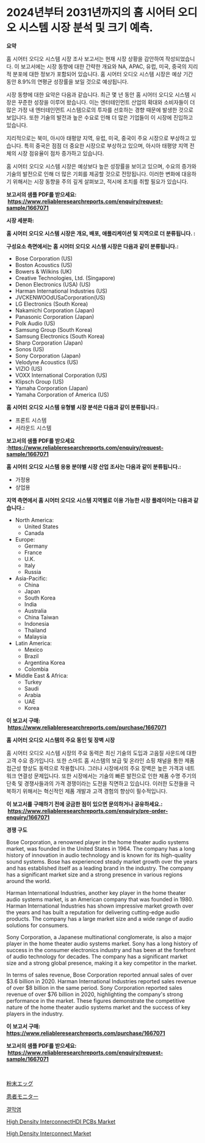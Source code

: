 <p><h1>2024년부터 2031년까지의 홈 시어터 오디오 시스템 시장 분석 및 크기 예측.</h1></p><p><strong>요약</strong></p>
<p><p>홈 시어터 오디오 시스템 시장 조사 보고서는 현재 시장 상황을 감안하여 작성되었습니다. 이 보고서에는 시장 동향에 대한 간략한 개요와 NA, APAC, 유럽, 미국, 중국의 지리적 분포에 대한 정보가 포함되어 있습니다. 홈 시어터 오디오 시스템 시장은 예상 기간 동안 8.9%의 연평균 성장률을 보일 것으로 예상됩니다.</p><p>시장 동향에 대한 요약은 다음과 같습니다. 최근 몇 년 동안 홈 시어터 오디오 시스템 시장은 꾸준한 성장을 이루어 왔습니다. 이는 엔터테인먼트 산업의 확대와 소비자들이 더 많은 가정 내 엔터테인먼트 시스템으로의 투자를 선호하는 경향 때문에 발생한 것으로 보입니다. 또한 기술의 발전과 높은 수요로 인해 더 많은 기업들이 이 시장에 진입하고 있습니다.</p><p>지리적으로는 북미, 아시아 태평양 지역, 유럽, 미국, 중국이 주요 시장으로 부상하고 있습니다. 특히 중국은 점점 더 중요한 시장으로 부상하고 있으며, 아시아 태평양 지역 전체의 시장 점유율이 점차 증가하고 있습니다.</p><p>홈 시어터 오디오 시스템 시장은 예상보다 높은 성장률을 보이고 있으며, 수요의 증가와 기술의 발전으로 인해 더 많은 기회를 제공할 것으로 전망됩니다. 이러한 변화에 대응하기 위해서는 시장 동향을 주의 깊게 살펴보고, 적시에 조치를 취할 필요가 있습니다.</p></p>
<p><strong>보고서의 샘플 PDF를 받으세요: &nbsp;<a href="https://www.reliableresearchreports.com/enquiry/request-sample/1667071">https://www.reliableresearchreports.com/enquiry/request-sample/1667071</a></strong></p>
<p><strong>시장 세분화:</strong></p>
<p><strong> 홈 시어터 오디오 시스템 시장은 개요, 배포, 애플리케이션 및 지역으로 더 분류됩니다. :</strong></p>
<p><strong>구성요소 측면에서는 홈 시어터 오디오 시스템 시장은 다음과 같이 분류됩니다.:</strong></p>
<p><ul><li>Bose Corporation (US)</li><li>Boston Acoustics (US)</li><li>Bowers & Wilkins (UK)</li><li>Creative Technologies, Ltd. (Singapore)</li><li>Denon Electronics (USA) (US)</li><li>Harman International Industries (US)</li><li>JVCKENWOOdUSaCorporation(US)</li><li>LG Electronics (South Korea)</li><li>Nakamichi Corporation (Japan)</li><li>Panasonic Corporation (Japan)</li><li>Polk Audio (US)</li><li>Samsung Group (South Korea)</li><li>Samsung Electronics (South Korea)</li><li>Sharp Corporation (Japan)</li><li>Sonos (US)</li><li>Sony Corporation (Japan)</li><li>Velodyne Acoustics (US)</li><li>VIZIO (US)</li><li>VOXX International Corporation (US)</li><li>Klipsch Group (US)</li><li>Yamaha Corporation (Japan)</li><li>Yamaha Corporation of America (US)</li></ul></p>
<p><strong> 홈 시어터 오디오 시스템 유형별 시장 분석은 다음과 같이 분류됩니다.:</strong></p>
<p><ul><li>프론트 시스템</li><li>서라운드 시스템</li></ul></p>
<p><strong>보고서의 샘플 PDF를 받으세요 :<a href="https://www.reliableresearchreports.com/enquiry/request-sample/1667071">https://www.reliableresearchreports.com/enquiry/request-sample/1667071</a></strong></p>
<p><strong> 홈 시어터 오디오 시스템 응용 분야별 시장 산업 조사는 다음과 같이 분류됩니다.:</strong></p>
<p><ul><li>가정용</li><li>상업용</li></ul></p>
<p><strong>지역 측면에서 홈 시어터 오디오 시스템 지역별로 이용 가능한 시장 플레이어는 다음과 같습니다.:</strong></p>
<p><ul>
    <li>
        North America:
        <ul>
            <li>United States</li>
            <li>Canada</li>
        </ul>
    </li>
    <li>
        Europe:
        <ul>
            <li>Germany</li>
            <li>France</li>
            <li>U.K.</li>
            <li>Italy</li>
            <li>Russia</li>
        </ul>
    </li>
    <li>
        Asia-Pacific:
        <ul>
            <li>China</li>
            <li>Japan</li>
            <li>South Korea</li>
            <li>India</li>
            <li>Australia</li>
            <li>China Taiwan</li>
            <li>Indonesia</li>
            <li>Thailand</li>
            <li>Malaysia</li>
        </ul>
    </li>
    <li>
        Latin America:
        <ul>
            <li>Mexico</li>
            <li>Brazil</li>
            <li>Argentina Korea</li>
            <li>Colombia</li>
        </ul>
    </li>
    <li>
        Middle East & Africa:
        <ul>
            <li>Turkey</li>
            <li>Saudi</li>
            <li>Arabia</li>
            <li>UAE</li>
            <li>Korea</li>
        </ul>
    </li>
    </ul></p>
<p><strong>이 보고서 구매: &nbsp;<a href="https://www.reliableresearchreports.com/purchase/1667071">https://www.reliableresearchreports.com/purchase/1667071</a></strong></p>
<p><strong>홈 시어터 오디오 시스템의 주요 동인 및 장벽 시장</strong></p>
<p><p>홈 시어터 오디오 시스템 시장의 주요 동력은 최신 기술의 도입과 고음질 사운드에 대한 고객 수요 증가입니다. 또한 스마트 홈 시스템의 보급 및 온라인 쇼핑 채널을 통한 제품 접근성 향상도 동력으로 작용합니다. 그러나 시장에서의 주요 장벽은 높은 가격과 네트워크 연결성 문제입니다. 또한 시장에서는 기술의 빠른 발전으로 인한 제품 수명 주기의 단축 및 경쟁사들과의 가격 경쟁이라는 도전을 직면하고 있습니다. 이러한 도전들을 극복하기 위해서는 혁신적인 제품 개발과 고객 경험의 향상이 필수적입니다.</p></p>
<p><strong>이 보고서를 구매하기 전에 궁금한 점이 있으면 문의하거나 공유하세요.: &nbsp;<a href="https://www.reliableresearchreports.com/enquiry/pre-order-enquiry/1667071">https://www.reliableresearchreports.com/enquiry/pre-order-enquiry/1667071</a></strong></p>
<p><strong>경쟁 구도</strong></p>
<p><p>Bose Corporation, a renowned player in the home theater audio systems market, was founded in the United States in 1964. The company has a long history of innovation in audio technology and is known for its high-quality sound systems. Bose has experienced steady market growth over the years and has established itself as a leading brand in the industry. The company has a significant market size and a strong presence in various regions around the world.</p><p>Harman International Industries, another key player in the home theater audio systems market, is an American company that was founded in 1980. Harman International Industries has shown impressive market growth over the years and has built a reputation for delivering cutting-edge audio products. The company has a large market size and a wide range of audio solutions for consumers.</p><p>Sony Corporation, a Japanese multinational conglomerate, is also a major player in the home theater audio systems market. Sony has a long history of success in the consumer electronics industry and has been at the forefront of audio technology for decades. The company has a significant market size and a strong global presence, making it a key competitor in the market.</p><p>In terms of sales revenue, Bose Corporation reported annual sales of over $3.6 billion in 2020. Harman International Industries reported sales revenue of over $8 billion in the same period. Sony Corporation reported sales revenue of over $76 billion in 2020, highlighting the company's strong performance in the market. These figures demonstrate the competitive nature of the home theater audio systems market and the success of key players in the industry.</p></p>
<p><strong>이 보고서 구매: &nbsp; <a href="https://www.reliableresearchreports.com/purchase/1667071">https://www.reliableresearchreports.com/purchase/1667071</a></strong></p>
<p><strong>보고서의 샘플 PDF를 받으세요: &nbsp;<a href="https://www.reliableresearchreports.com/enquiry/request-sample/1667071">https://www.reliableresearchreports.com/enquiry/request-sample/1667071</a></strong><strong></strong></p>
<p>&nbsp;</p>
<p><p><a href="https://medium.com/@fabianhoncescu2022/%E7%B2%89%E5%8D%B5%E5%B8%82%E5%A0%B4%E3%81%AF%E5%B8%82%E5%A0%B4%E3%82%B7%E3%82%A7%E3%82%A2-%E5%B8%82%E5%A0%B4%E5%8B%95%E5%90%91-%E5%B8%82%E5%A0%B4%E6%88%90%E9%95%B7%E3%81%AB%E9%96%A2%E3%81%99%E3%82%8B%E6%83%85%E5%A0%B1%E3%82%92%E6%8F%90%E4%BE%9B%E3%81%97%E3%81%A6%E3%81%84%E3%81%BE%E3%81%99-f35c7807c488">粉末エッグ</a></p><p><a href="https://medium.com/@kelscdowell78456/%E6%82%A3%E8%80%85%E3%83%A2%E3%83%8B%E3%82%BF%E3%83%BC%E5%B8%82%E5%A0%B4%E5%88%86%E6%9E%90-%E3%81%9D%E3%81%AEcagr-%E5%B8%82%E5%A0%B4%E3%82%BB%E3%82%B0%E3%83%A1%E3%83%B3%E3%83%86%E3%83%BC%E3%82%B7%E3%83%A7%E3%83%B3-%E3%81%8A%E3%82%88%E3%81%B3%E4%B8%96%E7%95%8C%E7%9A%84%E3%81%AA%E7%94%A3%E6%A5%AD%E6%A6%82%E8%A6%81-2eb4d13d9bb3">患者モニター</a></p><p><a href="https://medium.com/@heatherelasquez5675/%EA%B2%B0%EB%A7%89%EC%97%BC-%EC%8B%9C%EC%9E%A5-%EC%A0%84%EB%A7%9D-%EC%82%B0%EC%97%85-%EA%B0%9C%EC%9A%94-%EB%B0%8F-%EC%98%88%EC%B8%A1-2024%EB%85%84%EB%B6%80%ED%84%B0-2031%EB%85%84%EA%B9%8C%EC%A7%80-06cc345bcec0">결막염</a></p><p><a href="https://github.com/singletonthaxterkelliehr2df/Market-Research-Report-List-1/blob/main/high-density-interconnecthdi-pcbs-market.md">High Density InterconnectHDI PCBs Market</a></p><p><a href="https://github.com/kufem1/Market-Research-Report-List-2/blob/main/high-density-interconnect-market.md">High Density Interconnect Market</a></p></p>